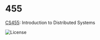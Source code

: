 # 455

[CS455](https://www.cs.colostate.edu/~cs455/): Introduction to Distributed Systems

![License](https://img.shields.io/github/license/gittools/gittools.core.svg)
